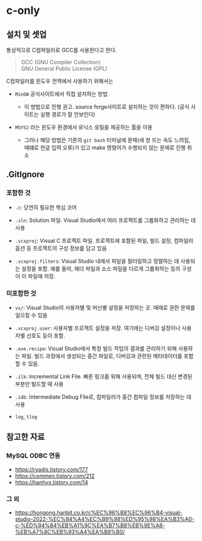# c-only

## 설치 및 셋업

통상적으로 C컴파일러로 GCC를 사용한다고 한다.

> GCC (GNU Compiler Collection)  
> GNU General Public License (GPL)  

C컴파일러를 윈도우 전역에서 사용하기 위해서는

- `MinGW` 공식사이트에서 직접 설치하는 방법
  - 이 방법으로 진행 권고. source forge사이트로 설치하는 것이 편하다. (공식 사이트는 실행 경로가 잘 안보인다)

- `MSYS2` 라는 윈도우 환경에서 유닉스 유틸을 제공하는 툴을 이용
  - 그러나 해당 방법은 기존의 `git bash` 터미널에 문제(새 창 뜨는 속도 느려짐, 때떄로 한글 입력 오류)가 있고 make 명령어가 수행되지 않는 문제로 진행 취소

## .GitIgnore


### 포함한 것

- `.c`: 당연히 필요한 핵심 코어

- `.sln`: Solution 파일. Visual Studio에서 여러 프로젝트를 그룹화하고 관리하는 데 사용

- `.vcxproj`: Visual C 프로젝트 파일. 프로젝트에 포함된 파일, 빌드 설정, 컴파일러 옵션 등 프로젝트의 구성 정보를 담고 있음

- `.vcxproj.filters`: Visual Studio 내에서 파일을 필터링하고 정렬하는 데 사용되는 설정을 포함. 예를 들어, 헤더 파일과 소스 파일을 다르게 그룹화하는 등의 구성이 이 파일에 저장.

### 미포함한 것

- `vs/`: Visual Studio의 사용자별 및 머신별 설정을 저장하는 곳. 때때로 권한 문제를 일으킬 수 있음

- `.vcxproj.user`: 사용자별 프로젝트 설정을 저장. 여기에는 디버깅 설정이나 사용자별 선호도 등이 포함.

- `.exe.recipe`: Visual Studio에서 특정 빌드 작업의 결과를 관리하기 위해 사용하는 파일. 빌드 과정에서 생성되는 중간 파일로, 디버깅과 관련된 메타데이터를 포함할 수 있음.

- `.ilk`: Incremental Link File. 빠른 링크를 위해 사용되며, 전체 빌드 대신 변경된 부분만 빌드할 때 사용

- `.idb`: Intermediate Debug File로, 컴파일러가 중간 컴파일 정보를 저장하는 데 사용

- `log`, `tlog`

## 참고한 자료

### MySQL ODBC 연동

- https://ryadjs.tistory.com/177
- https://commen.tistory.com/212
- https://hanhyx.tistory.com/14

### 그 외

- https://hongong.hanbit.co.kr/c%EC%96%B8%EC%96%B4-visual-studio-2022-%EC%84%A4%EC%B9%98%ED%95%98%EA%B3%A0-c-%ED%94%84%EB%A1%9C%EA%B7%B8%EB%9E%A8-%EB%A7%8C%EB%93%A4%EA%B8%B0/

